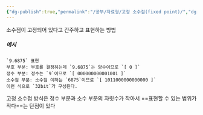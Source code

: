```yaml
---
{"dg-publish":true,"permalink":"/공부/자료형/고정 소수점(fixed point)/","dgPassFrontmatter":true}
---
```


소수점이 고정되어 있다고 간주하고 표현하는 방법

##### 예시
```text
`9.6875` 표현
부호 부분: 부호를 결정하는데 `9.6875`는 양수이므로 `[ 0 ]`
정수 부분: 정수는 `9`이므로 `[ 000000000001001 ]`  
소수점 부분: 소수점 이하는 `6875`이므로 `[ 1011000000000000 ]`   
이런 식으로 `32bit`가 구성된다.
```

고정 소수점 방식은 정수 부분과 소수 부분의 자릿수가 작아서 ==표현할 수 있는 범위가 작다==는 단점이 있다